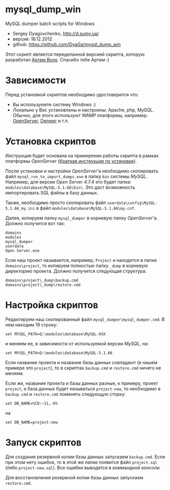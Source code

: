 mysql_dump_win
==============

MySQL dumper batch scripts for Windows

- Sergey Dyagovchenko, http://d.sumy.ua/
- версия: 16.12.2012
- github: https://github.com/DyaGa/mysql_dump_win

Этот скрипт является переделанной версией скрипта, которую разработал [Артем Волк](http://artvolk.sumy.ua/). Спасибо тебе Артем :)

Зависимости
===========

Перед установкой скриптов необходимо удостоверится что:

 - Вы используюете систему Windows :)
 - Локально у Вас установлены и настроены: Apache, php, MySQL. Обычно, для этого используют WAMP платформы, например: [OpenServer](http://open-server.ru/), [Denwer](http://www.denwer.ru/) и т.п.

Установка скриптов
=======================

Инструкция будет основана на примерении работы скрипта в рамках платформы *OpenServer* ([Краткая инструкция по установке](https://github.com/DyaGa/dev-workspace/wiki/WAMP-платформа-OpenServer.-Установка-и-настройка)).

После установки и настройки *OpenServer*'а необходимо скопировать файл `mysql_run_to_import_dumps.exe` в папку `bin` системы *MySQL*. Например, для версии *Open Server 4.7.4* это будет папка: `modules\database\MySQL-5.1.66\bin\`. Это даст возможность импортировать SQL файлы в базу данных.

Также, необходимо просто скопировать файл `userdata\config\MySQL-5.1.66_my.ini` в файл `modules\database\MySQL-5.1.66\my.cnf`.

Далее, копируем папку `mysql_dumper` в корневую папку *OpenServer*'а. Должно получится вот так:

```
domains
modules
mysql_dumper
userdata
Open Server.exe
```

Если наш проект называется, например, `Project` и находится в папке `domains\project`, то копируем полностью папку `_dump` в корневую директорию проекта. Должно получится следующая структура:

```
domains\project\_dump\backup.cmd
domains\project\_dump\restore.cmd
```

Настройка скриптов
==================

Редактируем наш скопированный файл `mysql_dumper\mysql_dumper.cmd`. В нем находим 19 строку:

```
set MYSQL_PATH=Q:\modules\database\MySQL-XXX
```

и меняем ее, в зависимости от используемой версии *MySQL*, на:

```
set MYSQL_PATH=Q:\modules\database\MySQL-5.1.66
```

Если название проекта и название базы данных совпадают (в нашем примере это `project`), то в скриптах `backup.cmd` и `restore.cmd` ничего не меняем.

Если же, название проекта и базы данных разные, к примеру, проект `project`, а база данных будет называться `project-new`, то необходимо в `backup.cmd` и `restore.cmd` поменять следующую сторку:

```
set DB_NAME=%CD:~11,-6%
```

на

```
set DB_NAME=project-new
```

Запуск скриптов
===============

Для создания резервной копии базы данных запускаем `backup.cmd`. Если при этом нету ошибок, то в этой же папке появится файл `project.sql` (либо `project-new.sql`). Все ошибки выводятся в коммандной консоли.

Для восстановления резервной копии базы данных запускаем `restore.cmd`.
